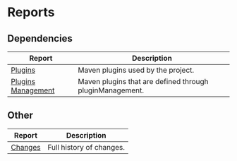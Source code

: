 # Reports

## Dependencies

|Report|Description|
|---|---|
|[Plugins](./plugins.html)|Maven plugins used by the project.|
|[Plugins Management](./plugin-management.html)|Maven plugins that are defined through pluginManagement.|

## Other

|Report|Description|
|---|---|
|[Changes](./changes-report.html)|Full history of changes.|
